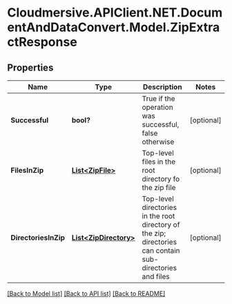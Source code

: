 # Cloudmersive.APIClient.NET.DocumentAndDataConvert.Model.ZipExtractResponse
## Properties

Name | Type | Description | Notes
------------ | ------------- | ------------- | -------------
**Successful** | **bool?** | True if the operation was successful, false otherwise | [optional] 
**FilesInZip** | [**List&lt;ZipFile&gt;**](ZipFile.md) | Top-level files in the root directory fo the zip file | [optional] 
**DirectoriesInZip** | [**List&lt;ZipDirectory&gt;**](ZipDirectory.md) | Top-level directories in the root directory of the zip; directories can contain sub-directories and files | [optional] 

[[Back to Model list]](../README.md#documentation-for-models) [[Back to API list]](../README.md#documentation-for-api-endpoints) [[Back to README]](../README.md)

